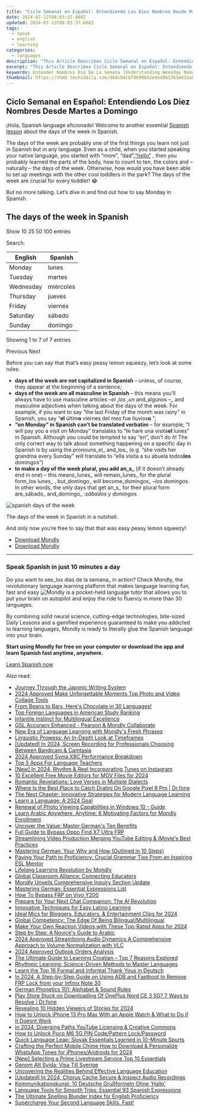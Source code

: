```yaml
---
title: "Ciclo Semanal en Español: Entendiendo Los Diez Nombres Desde Martes a Domingo"
date: 2024-07-12T08:03:37.608Z
updated: 2024-07-13T08:03:37.608Z
tags:
  - speak
  - english
  - learning
categories:
  - languages
description: "This Article Describes Ciclo Semanal en Español: Entendiendo Los Diez Nombres Desde Martes a Domingo"
excerpt: "This Article Describes Ciclo Semanal en Español: Entendiendo Los Diez Nombres Desde Martes a Domingo"
keywords: Entender Nombres Día De La Semana (Understanding Weekday Names),Nombre Martes a Domingo (Day Name From Monday to Sunday),Conocimiento Semanal en Español (Weekly Knowledge in Spanish),Nombres De Días Del Mes (Days of the Month Names),Semana en Español,Dia De La Semana en Español (Day of the Week in Spanish),Glosario De Días De La Semana (Daily Name Glossary)
thumbnail: https://thmb.techidaily.com/d44c84cbf0699642eded061365e62aa884811112a5aa8ff88c8335f623b0d0e8.jpg
---
```


## Ciclo Semanal en Español: Entendiendo Los Diez Nombres Desde Martes a Domingo

 ¡Hola, Spanish language aficionado! Welcome to another essential [Spanish lesson](https://shop.mondly.com/affiliate.php?ACCOUNT=ATISTUDI&AFFILIATE=108875&PATH=https://www.mondly.com?AFFILIATE=108875) about the days of the week in Spanish.

 The days of the week are probably one of the first things you learn not just in Spanish but in any language. Even as a child, when you started speaking your native language, you started with “mom”, “dad”,[“hello”](https://shop.mondly.com/affiliate.php?ACCOUNT=ATISTUDI&AFFILIATE=108875&PATH=https://www.mondly.com?AFFILIATE=108875) , then you probably learned the parts of the body, how to count to ten, the colors and – naturally – the days of the week. Otherwise, how would you have been able to set up meetings with the other cool toddlers in the park? The days of the week are crucial for every toddler! 😂

 But no more talking. Let’s dive in and find out how to say Monday in Spanish.

## The days of the week in Spanish

 Show 10 25 50 100  entries

 Search:

| English   | Spanish   |
| --------- | --------- |
| Monday    | lunes     |
| Tuesday   | martes    |
| Wednesday | miércoles |
| Thursday  | jueves    |
| Friday    | viernes   |
| Saturday  | sábado    |
| Sunday    | domingo   |

 Showing 1 to 7 of 7 entries

 Previous  Next

 Before you can say that that’s easy peasy lemon squeezy, let’s look at some rules:

* **days of the week are not capitalized in Spanish** – unless, of course, they appear at the beginning of a sentence;
* **days of the week are all masculine in Spanish** – this means you’ll always have to use masculine articles –_el_ ,_los_ ,_un_ and_algunos –_ and masculine adjectives when talking about the days of the week. For example, if you want to say “the last Friday of the month was rainy” in Spanish, you say “**el** últim**o** viernes del mes fue lluvios**o** ”;
* **“on Monday” in Spanish can’t be translated verbatim** – for example, “I will pay you a visit on Monday” translates to “te haré una visita**el** lunes” in Spanish. Although you could be tempted to say “en”, don’t do it! The only correct way to talk about something happening on a specific day in Spanish is by using the pronouns_el_ and_los_ (e.g. “she visits her grandma every Sunday” will translate to “ella visita a su abuela todos**los** domingos”)
* **to make a day of the week plural, you add an_s_**  (if it doesn’t already end in one) – this means_lunes_ will remain_lunes_ for the plural form_los lunes_ , but_domingo_ will become_domingos_ –_los domingos._ In other words, the only days that get an_s_ for their plural form are_sábado_ and_domingo_ :_sábados y domingos._

![spanish days of the week](https://edge.mondly.com/blog/wp-content/uploads/2019/09/spanish-days-of-the-week.png "Monday To Domingo - Learn The Days Of The Week In Spanish 2")

 The days of the week in Spanish in a nutshell.

And only now you’re free to say that that was easy peasy lemon squeezy!

* [Download Mondly](https://www.facebook.com/sharer/sharer.php?u=https%3A%2F%2Fwww.mondly.com%2Fblog%2Fmonday-to-domingo-learn-the-days-of-the-week-in-spanish%2F&t=Monday+to+Domingo+%E2%80%93+Learn+the+Days+of+the+Week+in+Spanish "Share on Facebook")
* [Download Mondly](https://shop.mondly.com/affiliate.php?ACCOUNT=ATISTUDI&AFFILIATE=108875&PATH=https://www.mondly.com?AFFILIATE=108875)

---

### Speak Spanish in just 10 minutes a day

 Do you want to see_los días de la semana_ in action? Check Mondly, the revolutionary language learning platform that makes language learning fun, fast and easy ![Mondly](https://en.wikipedia.org/wiki/Mondly) is a pocket-held language tutor that allows you to put your brain on autopilot and enjoy the ride to fluency in more than 30 languages.

 By combining solid neural science, cutting-edge technologies, bite-sized Daily Lessons and a gamified experience guaranteed to make you addicted to learning languages, Mondly is ready to literally glue the Spanish language into your brain.

 **Start using Mondly for free on your computer or download the app and learn Spanish fast anytime, anywhere.**

[Learn Spanish now](https://adjt.mondly.com/5ixfg4k?campaign=blog-post-id-3378&fallback=https%3A%2F%2Fapp.mondly.com%3Futm%5Fmedium%3Dblog%5Fblog-post-id-3378%26utm%5Fsource%3Dblog-post-id-3378&redirect%5Fmacos=https%3A%2F%2Fapp.mondly.com%3Futm%5Fmedium%3Dblog%5Fblog-post-id-3378%26utm%5Fsource%3Dblog-post-id-3378&redirect%5Fandroid=https%3A%2F%2Fplay.google.com%2Fstore%2Fapps%2Fdetails%3Fid%3Dcom.atistudios.mondly.languages%3Futm%5Fmedium%3Dblog%5Fblog-post-id-3378%26utm%5Fsource%3Dblog-post-id-3378&redirect%5Fios=https%3A%2F%2Fapps.apple.com%2Fapp%2Fapple-store%2Fid987873536%3Fpt%3D78954800%26ct%3Dblog-post-id-3378%26mt%3D8 "Learn Spanish now")

<ins class="adsbygoogle"
     style="display:block"
     data-ad-format="autorelaxed"
     data-ad-client="ca-pub-7571918770474297"
     data-ad-slot="1223367746"></ins>



<ins class="adsbygoogle"
     style="display:block"
     data-ad-client="ca-pub-7571918770474297"
     data-ad-slot="8358498916"
     data-ad-format="auto"
     data-full-width-responsive="true"></ins>



<span class="atpl-alsoreadstyle">Also read:</span>
<div><ul>
<li><a href="https://mondly-stories.techidaily.com/journey-through-the-japonic-writing-system/"><u>Journey Through the Japonic Writing System</u></a></li>
<li><a href="https://video-ai-editor.techidaily.com/2024-approved-make-unforgettable-moments-top-photo-and-video-collage-tools/"><u>2024 Approved Make Unforgettable Moments Top Photo and Video Collage Tools</u></a></li>
<li><a href="https://mondly-stories.techidaily.com/from-beans-to-bars-heres-chocolate-in-30-languages/"><u>From Beans to Bars, Here's Chocolate in 30 Languages!</u></a></li>
<li><a href="https://mondly-stories.techidaily.com/top-foreign-languages-in-american-study-ranking/"><u>Top Foreign Languages in American Study Ranking</u></a></li>
<li><a href="https://mondly-stories.techidaily.com/infantile-instinct-for-multilingual-excellence/"><u>Infantile Instinct for Multilingual Excellence</u></a></li>
<li><a href="https://mondly-stories.techidaily.com/gsl-accuracy-enhanced-pearson-and-mondly-collaborate/"><u>GSL Accuracy Enhanced - Pearson & Mondly Collaborate</u></a></li>
<li><a href="https://mondly-stories.techidaily.com/new-era-of-language-learning-with-mondlys-fresh-phrases/"><u>New Era of Language Learning with Mondly's Fresh Phrases</u></a></li>
<li><a href="https://mondly-stories.techidaily.com/linguistic-prowess-an-in-depth-look-at-timeframes/"><u>Linguistic Prowess: An In-Depth Look at Timeframes</u></a></li>
<li><a href="https://screen-recording.techidaily.com/updated-in-2024-screen-recording-for-professionals-choosing-between-bandicam-and-camtasia/"><u>[Updated] In 2024, Screen Recording for Professionals  Choosing Between Bandicam & Camtasia</u></a></li>
<li><a href="https://some-skills.techidaily.com/2024-approved-syma-x8c-performance-breakdown/"><u>2024 Approved  Syma X8C Performance Breakdown</u></a></li>
<li><a href="https://mondly-stories.techidaily.com/top-5-apps-for-language-teachers/"><u>Top 5 Apps For Language Teachers</u></a></li>
<li><a href="https://instagram-video-files.techidaily.com/new-in-2024-rhythm-and-reel-incorporating-tunes-on-instagram/"><u>[New] In 2024, Rhythm & Reel  Incorporating Tunes on Instagram</u></a></li>
<li><a href="https://ai-driven-video-production.techidaily.com/10-excellent-free-movie-editors-for-mov-files-for-2024/"><u>10 Excellent Free Movie Editors for MOV Files for 2024</u></a></li>
<li><a href="https://mondly-stories.techidaily.com/romantic-revelations-love-verses-in-multiple-dialects/"><u>Romantic Revelations: Love Verses in Multiple Dialects</u></a></li>
<li><a href="https://pokemon-go-android.techidaily.com/where-is-the-best-place-to-catch-dratini-on-google-pixel-8-pro-drfone-by-drfone-virtual-android/"><u>Where Is the Best Place to Catch Dratini On Google Pixel 8 Pro | Dr.fone</u></a></li>
<li><a href="https://mondly-stories.techidaily.com/the-next-chapter-innovative-strategies-for-modern-language-learning/"><u>The Next Chapter: Innovative Strategies for Modern Language Learning</u></a></li>
<li><a href="https://mondly-stories.techidaily.com/learn-a-language-a-2024-goal/"><u>Learn a Language: A 2024 Goal</u></a></li>
<li><a href="https://extra-tips.techidaily.com/renewal-of-photo-viewing-capabilities-in-windows-10-guide/"><u>Renewal of Photo Viewing Capabilities in Windows 10 - Guide</u></a></li>
<li><a href="https://mondly-stories.techidaily.com/learn-arabic-anywhere-anytime-6-motivating-factors-for-mondly-enrollment/"><u>Learn Arabic Anywhere, Anytime: 6 Motivating Factors for Mondly Enrollment</u></a></li>
<li><a href="https://mondly-stories.techidaily.com/uncover-the-value-master-germans-ten-benefits/"><u>Uncover the Value: Master German's Ten Benefits</u></a></li>
<li><a href="https://android-frp.techidaily.com/full-guide-to-bypass-oppo-find-x7-ultra-frp-by-drfone-android/"><u>Full Guide to Bypass Oppo Find X7 Ultra FRP</u></a></li>
<li><a href="https://youtube-webster.techidaily.com/mlining-video-production-merging-youtube-editing-and-imovies-best-practices/"><u>Streamlining Video Production  Merging YouTube Editing & iMovie's Best Practices</u></a></li>
<li><a href="https://mondly-stories.techidaily.com/mastering-german-your-why-and-how-outlined-in-10-steps/"><u>Mastering German: Your Why and How (Outlined in 10 Steps)</u></a></li>
<li><a href="https://mondly-stories.techidaily.com/paving-your-path-to-proficiency-crucial-grammar-tips-from-an-inspiring-esl-mentor/"><u>Paving Your Path to Proficiency: Crucial Grammar Tips From an Inspiring ESL Mentor</u></a></li>
<li><a href="https://mondly-stories.techidaily.com/lifelong-learning-revolution-by-mondly/"><u>Lifelong Learning Revolution by Mondly</u></a></li>
<li><a href="https://mondly-stories.techidaily.com/global-classroom-alliance-connecting-educators/"><u>Global Classroom Alliance: Connecting Educators</u></a></li>
<li><a href="https://mondly-stories.techidaily.com/mondly-unveils-comprehensive-inquiry-section-update/"><u>Mondly Unveils Comprehensive Inquiry Section Update</u></a></li>
<li><a href="https://mondly-stories.techidaily.com/mastering-german-essential-expressions-list/"><u>Mastering German: Essential Expressions List</u></a></li>
<li><a href="https://phone-solutions.techidaily.com/how-to-bypass-frp-on-vivo-y200-by-drfone-android-unlock-remove-google-frp/"><u>How To Bypass FRP on Vivo Y200</u></a></li>
<li><a href="https://mondly-stories.techidaily.com/prepare-for-your-next-chat-companion-the-ai-revolution/"><u>Prepare for Your Next Chat Companion: The AI Revolution</u></a></li>
<li><a href="https://mondly-stories.techidaily.com/innovative-techniques-for-easy-latino-learning/"><u>Innovative Techniques for Easy Latino Learning</u></a></li>
<li><a href="https://youtube-zero.techidaily.com/-mics-for-bloggers-educators-and-entertainment-clips-for-2024/"><u>Ideal Mics for Bloggers, Educators, & Entertainment Clips for 2024</u></a></li>
<li><a href="https://mondly-stories.techidaily.com/global-competency-the-edge-of-being-bilingualmultilingual/"><u>Global Competency: The Edge Of Being Bilingual/Multilingual</u></a></li>
<li><a href="https://ai-video-tools.techidaily.com/make-your-own-reaction-videos-with-these-top-rated-apps-for-2024/"><u>Make Your Own Reaction Videos with These Top-Rated Apps for 2024</u></a></li>
<li><a href="https://mondly-stories.techidaily.com/step-by-step-a-novices-guide-to-arabic/"><u>Step by Step: A Novice's Guide to Arabic</u></a></li>
<li><a href="https://audio-shaping.techidaily.com/2024-approved-streamlining-audio-dynamics-a-comprehensive-approach-to-volume-normalization-with-vlc/"><u>2024 Approved Streamlining Audio Dynamics A Comprehensive Approach to Volume Normalization with VLC</u></a></li>
<li><a href="https://fox-friendly.techidaily.com/2024-approved-outlook-orders-analysis/"><u>2024 Approved  Outlook Orders Analysis</u></a></li>
<li><a href="https://mondly-stories.techidaily.com/the-ultimate-guide-to-learning-croatian-top-7-reasons-explored/"><u>The Ultimate Guide to Learning Croatian – Top 7 Reasons Explored</u></a></li>
<li><a href="https://mondly-stories.techidaily.com/rhythmic-learning-science-driven-methods-to-master-languages/"><u>Rhythmic Learning: Science-Driven Methods to Master Languages</u></a></li>
<li><a href="https://mondly-stories.techidaily.com/learn-the-top-16-formal-and-informal-thank-yous-in-deutsch/"><u>Learn the Top 16 Formal and Informal Thank Yous in Deutsch</u></a></li>
<li><a href="https://bypass-frp.techidaily.com/in-2024-a-step-by-step-guide-on-using-adb-and-fastboot-to-remove-frp-lock-from-your-infinix-note-30-by-drfone-android/"><u>In 2024, A Step-by-Step Guide on Using ADB and Fastboot to Remove FRP Lock from your Infinix Note 30</u></a></li>
<li><a href="https://mondly-stories.techidaily.com/german-phonetics-101-alphabet-and-sound-rules/"><u>German Phonetics 101: Alphabet & Sound Rules</u></a></li>
<li><a href="https://fix-guide.techidaily.com/play-store-stuck-on-downloading-of-oneplus-nord-ce-3-5g-7-ways-to-resolve-drfone-by-drfone-fix-android-problems-fix-android-problems/"><u>Play Store Stuck on Downloading Of OnePlus Nord CE 3 5G? 7 Ways to Resolve | Dr.fone</u></a></li>
<li><a href="https://instagram-clips.techidaily.com/revealing-10-hidden-viewers-of-stories-for-2024/"><u>Revealing 10 Hidden Viewers of Stories for 2024</u></a></li>
<li><a href="https://ios-unlock.techidaily.com/how-to-unlock-iphone-13-pro-max-with-an-apple-watch-and-what-to-do-if-it-doesnt-work-by-drfone-ios/"><u>How to Unlock iPhone 13 Pro Max With an Apple Watch & What to Do if It Doesnt Work</u></a></li>
<li><a href="https://youtube-videos.techidaily.com/in-2024-diverging-paths-youtube-licensing-and-creative-commons/"><u>In 2024, Diverging Paths  YouTube Licensing & Creative Commons</u></a></li>
<li><a href="https://easy-unlock-android.techidaily.com/how-to-unlock-poco-m6-5g-pin-codepattern-lockpassword-by-drfone-android/"><u>How to Unlock Poco M6 5G PIN Code/Pattern Lock/Password</u></a></li>
<li><a href="https://mondly-stories.techidaily.com/quick-language-leap-slovak-essentials-learned-in-10-minute-spurts/"><u>Quick Language Leap: Slovak Essentials Learned in 10-Minute Spurts</u></a></li>
<li><a href="https://extra-tips.techidaily.com/crafting-the-perfect-mobile-chime-how-to-download-and-personalize-whatsapp-tones-for-iphonesandroids-for-2024/"><u>Crafting the Perfect Mobile Chime  How to Download & Personalize WhatsApp Tones for iPhones/Androids for 2024</u></a></li>
<li><a href="https://extra-skills.techidaily.com/new-selecting-a-prime-livestream-service-top-10-essentials/"><u>[New] Selecting a Prime Livestream Service  Top 10 Essentials</u></a></li>
<li><a href="https://mondly-stories.techidaily.com/genom-att-svida-visa-till-sverige/"><u>Genom Att Svida: Visa Till Sverige</u></a></li>
<li><a href="https://mondly-stories.techidaily.com/uncovering-the-realities-behind-effective-language-education/"><u>Uncovering the Realities Behind Effective Language Education</u></a></li>
<li><a href="https://desktop-recording.techidaily.com/updated-in-2024-chorus-cache-secure-and-inspect-audio-recordings/"><u>[Updated] In 2024, Chorus Cache  Secure & Inspect Audio Recordings</u></a></li>
<li><a href="https://mondly-stories.techidaily.com/kommunikationskunst-10-deutsche-grussformeln-ohne-hallo/"><u>Kommunikationskunst: 10 Deutsche Grußformeln Ohne 'Hallo'</u></a></li>
<li><a href="https://mondly-stories.techidaily.com/language-tools-for-smooth-trips-essential-93-spanish-expressions/"><u>Language Tools for Smooth Trips: Essential 93 Spanish Expressions</u></a></li>
<li><a href="https://mondly-stories.techidaily.com/the-ultimate-spelling-blunder-index-for-english-proficiency/"><u>The Ultimate Spelling Blunder Index for English Proficiency</u></a></li>
<li><a href="https://mondly-stories.techidaily.com/supercharge-your-second-language-skills-fast/"><u>Supercharge Your Second Language Skills, Fast!</u></a></li>
</ul></div>
